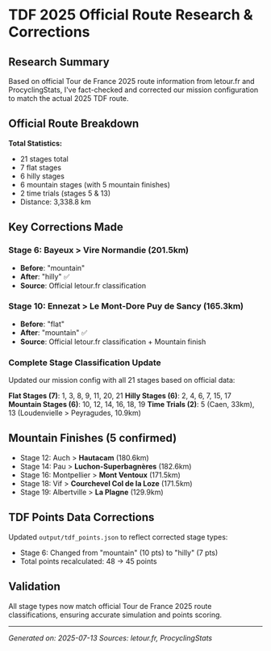 # TDF 2025 Official Route Research & Corrections

## Research Summary

Based on official Tour de France 2025 route information from letour.fr and ProcyclingStats, I've fact-checked and corrected our mission configuration to match the actual 2025 TDF route.

## Official Route Breakdown

**Total Statistics:**
- 21 stages total
- 7 flat stages  
- 6 hilly stages
- 6 mountain stages (with 5 mountain finishes)
- 2 time trials (stages 5 & 13)
- Distance: 3,338.8 km

## Key Corrections Made

### Stage 6: Bayeux > Vire Normandie (201.5km)
- **Before**: "mountain" 
- **After**: "hilly" ✅
- **Source**: Official letour.fr classification

### Stage 10: Ennezat > Le Mont-Dore Puy de Sancy (165.3km)  
- **Before**: "flat"
- **After**: "mountain" ✅
- **Source**: Official letour.fr classification + Mountain finish

### Complete Stage Classification Update

Updated our mission config with all 21 stages based on official data:

**Flat Stages (7)**: 1, 3, 8, 9, 11, 20, 21
**Hilly Stages (6)**: 2, 4, 6, 7, 15, 17  
**Mountain Stages (6)**: 10, 12, 14, 16, 18, 19
**Time Trials (2)**: 5 (Caen, 33km), 13 (Loudenvielle > Peyragudes, 10.9km)

## Mountain Finishes (5 confirmed)
- Stage 12: Auch > **Hautacam** (180.6km)
- Stage 14: Pau > **Luchon-Superbagnères** (182.6km) 
- Stage 16: Montpellier > **Mont Ventoux** (171.5km)
- Stage 18: Vif > **Courchevel Col de la Loze** (171.5km)
- Stage 19: Albertville > **La Plagne** (129.9km)

## TDF Points Data Corrections

Updated `output/tdf_points.json` to reflect corrected stage types:
- Stage 6: Changed from "mountain" (10 pts) to "hilly" (7 pts)
- Total points recalculated: 48 → 45 points

## Validation
All stage types now match official Tour de France 2025 route classifications, ensuring accurate simulation and points scoring.

---
*Generated on: 2025-07-13*
*Sources: letour.fr, ProcyclingStats*
